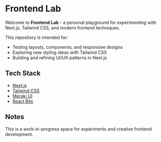 # Frontend Lab

Welcome to **Frontend Lab** - a personal playground for experimenting with Next.js, Tailwind CSS, and modern frontend techniques.

This repository is intended for:
- Testing layouts, components, and responsive designs
- Exploring new styling ideas with Tailwind CSS
- Building and refining UI/UX patterns in Next.js

## Tech Stack
- [Next.js](https://nextjs.org/)
- [Tailwind CSS](https://tailwindcss.com/)
- [Meraki UI](https://merakiui.com/)
- [React Bits](https://reactbits.dev/)

## Notes
This is a work-in-progress space for experiments and creative frontend development.  

